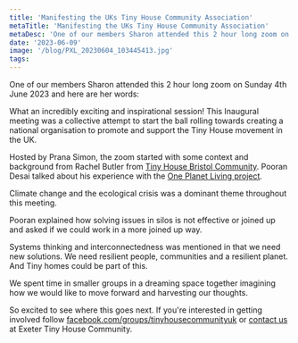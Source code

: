 ```yaml
---
title: 'Manifesting the UKs Tiny House Community Association'
metaTitle: 'Manifesting the UKs Tiny House Community Association'
metaDesc: 'One of our members Sharon attended this 2 hour long zoom on Sunday 4th June 2023 and here are her words:'
date: '2023-06-09'
image: '/blog/PXL_20230604_103445413.jpg'
tags:
---
```

One of our members Sharon attended this 2 hour long zoom on Sunday 4th June 2023 and here are her words:

What an incredibly exciting and inspirational session! This Inaugural meeting was a collective attempt to start the ball rolling towards creating a national organisation to promote and support the Tiny House movement in the UK. 

Hosted by Prana Simon, the zoom started with some context and background from Rachel Butler from [Tiny House Bristol Community](https://www.tinyhousecommunitybristol.org/). Pooran Desai talked about his experience with the [One Planet Living project](https://oneplanet.com/). 

Climate change and the ecological crisis was a dominant theme throughout this meeting. 

Pooran explained how solving issues in silos is not effective or joined up and asked if we could work in a more joined up way. 

Systems thinking and interconnectedness was mentioned in that we need new solutions. We need resilient people, communities and a resilient planet. And Tiny homes could be part of this. 

We spent time in smaller groups in a dreaming space together imagining how we would like to move forward and harvesting our thoughts. 

So excited to see where this goes next. If you're interested in getting involved follow [facebook.com/groups/tinyhousecommunityuk](https://www.facebook.com/groups/tinyhousecommunityuk) or [contact us](/contact) at Exeter Tiny House Community. 